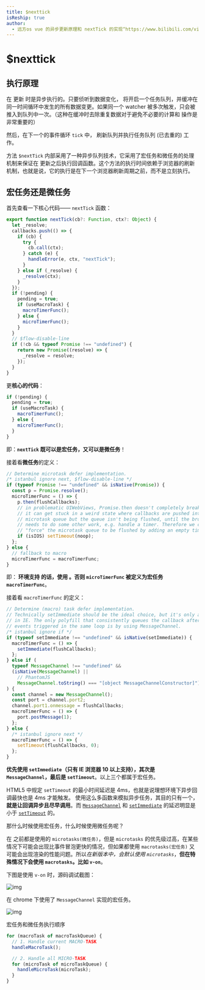 ```yaml
---
title: $nexttick
isReship: true
author:
  - 远方os vue 的异步更新原理和 nextTick 的实现^https://www.bilibili.com/video/BV1xwpme4EJk/
---
```

# $nexttick

## 执行原理

在 <SPW text="Vue" /> 更新 <SPW text="DOM" /> 时是异步执行的。只要侦听到数据变化，<SPW text="Vue" /> 将开启一个任务队列，并缓冲在同一时间循环中发生的所有数据变更。如果同一个 watcher 被多次触发，只会被推入到队列中一次。（这种在缓冲时去除重复数据对于避免不必要的计算和 <SPW text="DOM" /> 操作是非常重要的）

然后，在下一个的事件循环 `tick` 中，<SPW text="Vue" /> 刷新队列并执行任务队列 (已去重的) 工作。

方法 `$nextTick` 内部采用了一种异步队列技术，它采用了宏任务和微任务的处理机制来保证在 <SPW text="DOM" /> 更新之后执行回调函数。这个方法的执行时间依赖于浏览器的刷新机制，也就是说，它的执行是在下一个浏览器刷新周期之前，而不是立刻执行。

## 宏任务还是微任务

首先查看一下核心代码—— `nextTick` 函数：

```js
export function nextTick(cb?: Function, ctx?: Object) {
  let _resolve;
  callbacks.push(() => {
    if (cb) {
      try {
        cb.call(ctx);
      } catch (e) {
        handleError(e, ctx, "nextTick");
      }
    } else if (_resolve) {
      _resolve(ctx);
    }
  });
  if (!pending) {
    pending = true;
    if (useMacroTask) {
      macroTimerFunc();
    } else {
      microTimerFunc();
    }
  }
  // $flow-disable-line
  if (!cb && typeof Promise !== "undefined") {
    return new Promise((resolve) => {
      _resolve = resolve;
    });
  }
}
```

更**核心的代码**：

```js
if (!pending) {
  pending = true;
  if (useMacroTask) {
    macroTimerFunc();
  } else {
    microTimerFunc();
  }
}
```

即：**`nextTick` 既可以是宏任务，又可以是微任务**！

接着看**微任务**的定义：

```js
// Determine microtask defer implementation.
/* istanbul ignore next, $flow-disable-line */
if (typeof Promise !== "undefined" && isNative(Promise)) {
  const p = Promise.resolve();
  microTimerFunc = () => {
    p.then(flushCallbacks);
    // in problematic UIWebViews, Promise.then doesn't completely break, but
    // it can get stuck in a weird state where callbacks are pushed into the
    // microtask queue but the queue isn't being flushed, until the browser
    // needs to do some other work, e.g. handle a timer. Therefore we can
    // "force" the microtask queue to be flushed by adding an empty timer.
    if (isIOS) setTimeout(noop);
  };
} else {
  // fallback to macro
  microTimerFunc = macroTimerFunc;
}
```

即：**<SPW text="Vue" /> 环境支持 <SPW text="Promis" /> 的话，使用 <SPW text="Promis" />。否则 `microTimerFunc` 被定义为宏任务 `macroTimerFunc`**。

接着看 `macroTimerFunc` 的定义：

```js
// Determine (macro) task defer implementation.
// Technically setImmediate should be the ideal choice, but it's only available
// in IE. The only polyfill that consistently queues the callback after all DOM
// events triggered in the same loop is by using MessageChannel.
/* istanbul ignore if */
if (typeof setImmediate !== "undefined" && isNative(setImmediate)) {
  macroTimerFunc = () => {
    setImmediate(flushCallbacks);
  };
} else if (
  typeof MessageChannel !== "undefined" &&
  (isNative(MessageChannel) ||
    // PhantomJS
    MessageChannel.toString() === "[object MessageChannelConstructor]")
) {
  const channel = new MessageChannel();
  const port = channel.port2;
  channel.port1.onmessage = flushCallbacks;
  macroTimerFunc = () => {
    port.postMessage(1);
  };
} else {
  /* istanbul ignore next */
  macroTimerFunc = () => {
    setTimeout(flushCallbacks, 0);
  };
}
```

**优先使用 `setImmediate`（只有 IE 浏览器 10 以上支持），其次是 `MessageChannel`，最后是 `setTimeout`**。以上三个都属于宏任务。

HTML5 中规定 `setTimeout` 的最小时间延迟是 4ms，也就是说理想环境下异步回调最快也是 4ms 才能触发。<SPW text="Vue" /> 使用这么多函数来模拟异步任务，其目的只有一个，**就是让回调异步且尽早调用**。而 [`MessageChannel`](https://link.juejin.im/?target=https%3A%2F%2Fdeveloper.mozilla.org%2Fen-US%2Fdocs%2FWeb%2FAPI%2FMessageChannel) 和 [`setImmediate`](https://link.juejin.im/?target=https%3A%2F%2Fdeveloper.mozilla.org%2Fen-US%2Fdocs%2FWeb%2FAPI%2FWindow%2FsetImmediate) 的延迟明显是小于 [`setTimeout`](https://link.juejin.im/?target=https%3A%2F%2Fgithub.com%2FPDKSophia%2Fblog.io%2Fblob%2Fmaster%2F%E6%B5%8F%E8%A7%88%E5%99%A8%E7%AF%87%20-%20setTimeout%E4%B8%8EsetInterval.md) 的。

那什么时候使用宏任务，什么时候使用微任务呢？

在 <SPW text="Vue 2.4" /> 之前都是使用的 `microtasks(微任务)`，但是 `microtasks` 的优先级过高，在某些情况下可能会出现比事件冒泡更快的情况，但如果都使用 `macrotasks(宏任务)` 又可能会出现渲染的性能问题。所以*在新版本中，会默认使用 `microtasks`*，**但在特殊情况下会使用 `macrotasks`。比如 `v-on`**。

下图是使用 `v-on` 时，源码调试截图：

![img](https://img2018.cnblogs.com/blog/757824/201811/757824-20181122142518024-950260975.png)

在 chrome 下使用了 `MessageChannel` 实现的宏任务。

![img](https://img2018.cnblogs.com/blog/757824/201811/757824-20181122142707435-2139698661.png)

宏任务和微任务执行顺序

```js
for (macroTask of macroTaskQueue) {
  // 1. Handle current MACRO-TASK
  handleMacroTask();

  // 2. Handle all MICRO-TASK
  for (microTask of microTaskQueue) {
    handleMicroTask(microTask);
  }
}
```
